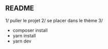 ## README
1/ puller le projet
2/ se placer dans le thème 
3/
- composer install 
- yarn install
- yarn dev


